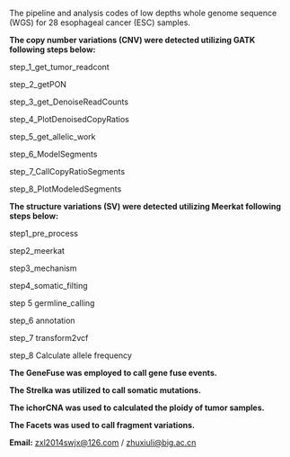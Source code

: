 The pipeline and analysis codes of low depths whole genome sequence (WGS) for 28 esophageal cancer (ESC) samples.


**The copy number variations (CNV) were detected utilizing GATK following steps below:**

step_1_get_tumor_readcont

step_2_getPON

step_3_get_DenoiseReadCounts

step_4_PlotDenoisedCopyRatios

step_5_get_allelic_work

step_6_ModelSegments

step_7_CallCopyRatioSegments

step_8_PlotModeledSegments

**The structure variations (SV) were detected utilizing Meerkat following steps below:**

step1_pre_process

step2_meerkat

step3_mechanism

step4_somatic_filting

step 5 germline_calling

step_6 annotation

step_7 transform2vcf

step_8 Calculate allele frequency

**The GeneFuse was employed to call gene fuse events.**

**The Strelka was utilized to call somatic mutations.**

**The ichorCNA was used to calculated the ploidy of tumor samples.**

**The Facets was used to call fragment variations.**

**Email:** zxl2014swjx@126.com / zhuxiuli@big.ac.cn






